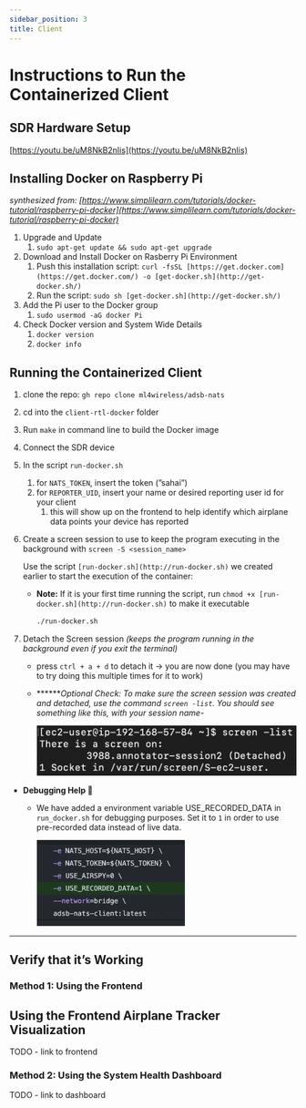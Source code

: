 ```yaml
---
sidebar_position: 3
title: Client
---
```

# Instructions to Run the Containerized Client

## SDR Hardware Setup

[https://youtu.be/uM8NkB2nIis](https://youtu.be/uM8NkB2nIis)

## Installing Docker on Raspberry Pi

*synthesized from: [https://www.simplilearn.com/tutorials/docker-tutorial/raspberry-pi-docker](https://www.simplilearn.com/tutorials/docker-tutorial/raspberry-pi-docker)*

1. Upgrade and Update 
    1. `sudo apt-get update && sudo apt-get upgrade`
2. Download and Install Docker on Rasberry Pi Environment 
    1. Push this installation script: `curl -fsSL [https://get.docker.com](https://get.docker.com/) -o [get-docker.sh](http://get-docker.sh/)`
    2. Run the script: `sudo sh [get-docker.sh](http://get-docker.sh/)`
3. Add the Pi user to the Docker group
    1. `sudo usermod -aG docker Pi`
4. Check Docker version and System Wide Details 
    1. `docker version`
    2. `docker info`

## Running the Containerized Client

1. clone the repo: `gh repo clone ml4wireless/adsb-nats`
2. cd into the `client-rtl-docker` folder
3. Run `make` in command line to build the Docker image
4. Connect the SDR device
5. In the script `run-docker.sh` 
    1. for `NATS_TOKEN`, insert the token (”sahai”) 
    2. for `REPORTER_UID`, insert your name or desired reporting user id for your client 
        1. this will show up on the frontend to help identify which airplane data points your device has reported
6. Create a screen session to use to keep the program executing in the background with `screen -S <session_name>`
    
    Use the script `[run-docker.sh](http://run-docker.sh)` we created earlier to start the execution of the container:
    
    - ******Note:****** If it is your first time running the script, run `chmod +x [run-docker.sh](http://run-docker.sh)` to make it executable
        
        ```bash
        ./run-docker.sh
        ```
        
7. Detach the Screen session *(keeps the program running in the background even if you exit the terminal)*
    - press `ctrl + a + d` to detach it -> you are now done (you may have to try doing this multiple times for it to work)
    - *******Optional Check: To make sure the screen session was created and detached, use the command `screen -list`. You should see something like this, with your session name-*
        
        ![Untitled](/img/client_2.png)
        

- **Debugging Help 🐞**
    - We have added a environment variable USE_RECORDED_DATA in `run_docker.sh` for debugging purposes. Set it to `1` in order to use pre-recorded data instead of live data.
        
        ![Untitled](/img/client_1.png)
        

---

## Verify that it’s Working

### Method 1: Using the Frontend

## Using the Frontend Airplane Tracker Visualization

TODO - link to frontend

### Method 2: Using the System Health Dashboard

TODO - link to dashboard
